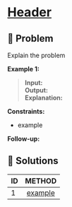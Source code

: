 # [Header](Link)

## 🚨 Problem
<!-- Explanation of problem. -->
Explain the problem

**Example 1:**
<!-- An example of problem. -->

>**Input:**  </br> <!-- Input example. -->
**Output:**  </br> <!-- Output example. -->
**Explanation:**  <!-- Basic explanation of example. -->

**Constraints:**
<!-- Constraints of problem. -->
- example

**Follow-up:**  
<!-- Do more! -->

## 🔐 Solutions
<!-- Solutions of problem and their links. -->

| ID  |         METHOD         |
| :-- | :--------------------: |
| 1   | [example](1-answer.md) |
